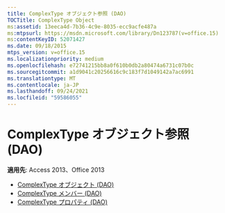 ```yaml
---
title: ComplexType オブジェクト参照 (DAO)
TOCTitle: ComplexType Object
ms:assetid: 13eeca4d-7b36-4c9e-8035-ecc9acfe487a
ms:mtpsurl: https://msdn.microsoft.com/library/Dn123787(v=office.15)
ms:contentKeyID: 52071427
ms.date: 09/18/2015
mtps_version: v=office.15
ms.localizationpriority: medium
ms.openlocfilehash: e72741215bb8a0f610b0db2a80474a6731c07b0c
ms.sourcegitcommit: a1d9041c20256616c9c183f7d1049142a7ac6991
ms.translationtype: MT
ms.contentlocale: ja-JP
ms.lasthandoff: 09/24/2021
ms.locfileid: "59586055"
---
```

# <a name="complextype-object-reference-dao"></a>ComplexType オブジェクト参照 (DAO)

**適用先**: Access 2013、Office 2013

- [ComplexType オブジェクト (DAO)](complextype-object-dao.md)
- [ComplexType メンバー (DAO)](complextype-members-dao.md)
- [ComplexType プロパティ (DAO)](complextype-properties-dao.md)

